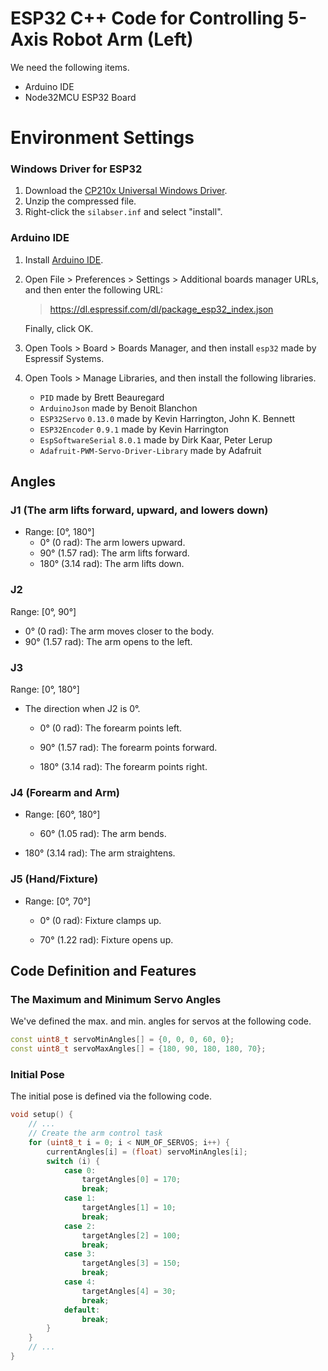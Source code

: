 # ESP32 C++ Code for Controlling 5-Axis Robot Arm (Left)

We need the following items.

- Arduino IDE
- Node32MCU ESP32 Board



# Environment Settings

### Windows Driver for ESP32

1. Download the [CP210x Universal Windows Driver](https://www.silabs.com/documents/public/software/CP210x_Universal_Windows_Driver.zip).
2. Unzip the compressed file.
3. Right-click the `silabser.inf` and select "install".



### Arduino IDE

1. Install [Arduino IDE](https://support.arduino.cc/hc/en-us/articles/360019833020-Download-and-install-Arduino-IDE).

2. Open File > Preferences > Settings > Additional boards manager URLs, and then enter the following URL:

   > https://dl.espressif.com/dl/package_esp32_index.json

   Finally, click OK.

3. Open Tools > Board > Boards Manager, and then install `esp32` made by Espressif Systems.

4. Open Tools > Manage Libraries, and then install the following libraries.

   - `PID` made by Brett Beauregard
   - `ArduinoJson` made by Benoit Blanchon
   - `ESP32Servo` `0.13.0` made by Kevin Harrington, John K. Bennett
   - `ESP32Encoder` `0.9.1` made by Kevin Harrington
   - `EspSoftwareSerial` `8.0.1` made by Dirk Kaar, Peter Lerup
   - `Adafruit-PWM-Servo-Driver-Library` made by Adafruit



## Angles

### J1 (The arm lifts forward, upward, and lowers down)

- Range: [0°, 180°]
  - 0° (0 rad): The arm lowers upward.
  - 90° (1.57 rad): The arm lifts forward.
  - 180° (3.14 rad): The arm lifts down.



### J2

Range: [0°, 90°]

- 0° (0 rad): The arm moves closer to the body.
- 90° (1.57 rad): The arm opens to the left.



### J3

Range: [0°, 180°]

- The direction when J2 is 0°.

  - 0° (0 rad): The forearm points left.

  - 90° (1.57 rad): The forearm points forward.

  - 180° (3.14 rad): The forearm points right.



### J4 (Forearm and Arm)

- Range: [60°, 180°]

  - 60° (1.05 rad): The arm bends.
- 180° (3.14 rad): The arm straightens.



### J5 (Hand/Fixture)

- Range: [0°, 70°]

  - 0° (0 rad): Fixture clamps up.

  - 70° (1.22 rad): Fixture opens up.





## Code Definition and Features

### The Maximum and Minimum Servo Angles

We've defined the max. and min. angles for servos at the following code.

```c++
const uint8_t servoMinAngles[] = {0, 0, 0, 60, 0};
const uint8_t servoMaxAngles[] = {180, 90, 180, 180, 70};
```



### Initial Pose

The initial pose is defined via the following code.

```c++
void setup() {
    // ...
    // Create the arm control task
    for (uint8_t i = 0; i < NUM_OF_SERVOS; i++) {
        currentAngles[i] = (float) servoMinAngles[i];
        switch (i) {
            case 0:
                targetAngles[0] = 170;
                break;
            case 1:
                targetAngles[1] = 10;
                break;
            case 2:
                targetAngles[2] = 100;
                break;
            case 3:
                targetAngles[3] = 150;
                break;
            case 4:
                targetAngles[4] = 30;
                break;
            default:
                break;
        }
    }
    // ...
}
```

